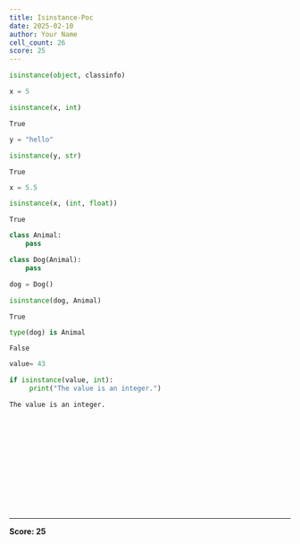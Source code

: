 ```yaml
---
title: Isinstance-Poc
date: 2025-02-10
author: Your Name
cell_count: 26
score: 25
---
```


```python
isinstance(object, classinfo)
```


```python
x = 5
```


```python
isinstance(x, int)
```




    True




```python
y = "hello"
```


```python
isinstance(y, str)
```




    True




```python
x = 5.5
```


```python
isinstance(x, (int, float))
```




    True




```python
class Animal:
    pass

class Dog(Animal):
    pass
```


```python
dog = Dog()
```


```python
isinstance(dog, Animal)
```




    True




```python
type(dog) is Animal
```




    False




```python
value= 43
```


```python
if isinstance(value, int):
     print("The value is an integer.")
```

    The value is an integer.



```python

```


```python

```


```python

```


```python

```


```python

```


```python

```


```python

```


```python

```


```python

```


```python

```


```python

```


```python

```


```python

```


---
**Score: 25**
